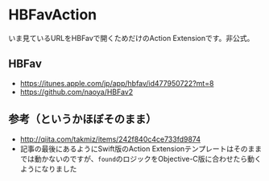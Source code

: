 # HBFavAction
いま見ているURLをHBFavで開くためだけのAction Extensionです。非公式。

## HBFav
* https://itunes.apple.com/jp/app/hbfav/id477950722?mt=8
* https://github.com/naoya/HBFav2

## 参考（というかほぼそのまま）
* http://qiita.com/takmiz/items/242f840c4ce733fd9874
* 記事の最後にあるようにSwift版のAction Extensionテンプレートはそのままでは動かないのですが、`found`のロジックをObjective-C版に合わせたら動くようになりました
